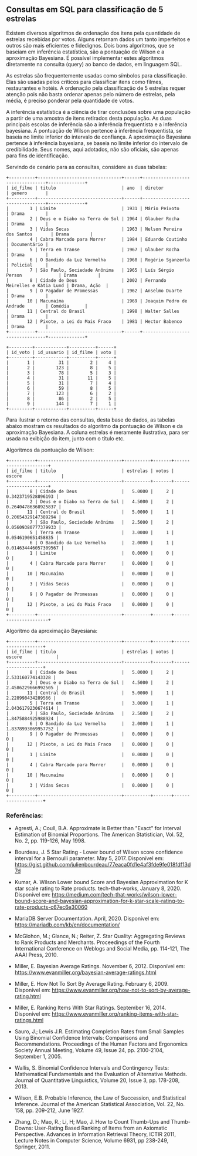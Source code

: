 ## Consultas em SQL para classificação de 5 estrelas

Existem diversos algoritmos de ordenação dos itens pela quantidade de estrelas recebidas por votos. Alguns retornam dados um tanto imperfeitos e outros são mais eficientes e fidedignos. Dois bons algoritmos, que se baseiam em inferência estatística, são a pontuação de Wilson e a aproximação Bayesiana. É possível implementar estes algoritmos diretamente na consulta (query) ao banco de dados, em linguagem SQL.

As estrelas são frequentemente usadas como símbolos para classificação. Elas são usadas pelos críticos para classificar itens como filmes, restaurantes e hotéis. A ordenação pela classificação de 5 estrelas requer atenção pois não basta ordenar apenas pelo número de estrelas, pela média, é preciso ponderar pela quantidade de votos.

A inferência estatística é a ciência de tirar conclusões sobre uma população a partir de uma amostra de itens retirados desta população. As duas principais escolas de inferência são a inferência frequentista e a inferência bayesiana. A pontuação de Wilson pertence à inferência frequentista, se baseia no limite inferior do intervalo de confiança. A aproximação Bayesiana pertence à inferência bayesiana, se baseia no limite inferior do intervalo de credibilidade. Seus nomes, aqui adotados, não são oficiais, são apenas para fins de identificação.

Servindo de cenário para as consultas, considere as duas tabelas:
```
+----------+--------------------------------+------+---------------------------------+--------------+
| id_filme | titulo                         | ano  | diretor                         | genero       |
+----------+--------------------------------+------+---------------------------------+--------------+
|        1 | Limite                         | 1931 | Mário Peixoto                   | Drama        |
|        2 | Deus e o Diabo na Terra do Sol | 1964 | Glauber Rocha                   | Drama        |
|        3 | Vidas Secas                    | 1963 | Nelson Pereira dos Santos       | Drama        |
|        4 | Cabra Marcado para Morrer      | 1984 | Eduardo Coutinho                | Documentário |
|        5 | Terra em Transe                | 1967 | Glauber Rocha                   | Drama        |
|        6 | O Bandido da Luz Vermelha      | 1968 | Rogério Sganzerla               | Policial     |
|        7 | São Paulo, Sociedade Anônima   | 1965 | Luís Sérgio Person              | Drama        |
|        8 | Cidade de Deus                 | 2002 | Fernando Meirelles e Kátia Lund | Drama, Ação  |
|        9 | O Pagador de Promessas         | 1962 | Anselmo Duarte                  | Drama        |
|       10 | Macunaíma                      | 1969 | Joaquim Pedro de Andrade        | Comédia      |
|       11 | Central do Brasil              | 1998 | Walter Salles                   | Drama        |
|       12 | Pixote, a Lei do Mais Fraco    | 1981 | Hector Babenco                  | Drama        |
+----------+--------------------------------+------+---------------------------------+--------------+

+---------+------------+----------+------+
| id_voto | id_usuario | id_filme | voto |
+---------+------------+----------+------+
|       1 |         31 |        2 |    4 |
|       2 |        123 |        8 |    5 |
|       3 |         78 |        5 |    3 |
|       4 |         31 |       11 |    5 |
|       5 |         31 |        7 |    4 |
|       6 |         59 |        8 |    5 |
|       7 |        123 |        6 |    2 |
|       8 |         86 |        2 |    5 |
|       9 |        144 |        7 |    1 |
+---------+------------+----------+------+
```

Para ilustrar o retorno das consultas, desta base de dados, as tabelas abaixo mostram os resultados do algoritmo da pontuação de Wilson e da aproximação Bayesiana. A coluna estrelas é meramente ilustrativa, para ser usada na exibição do item, junto com o título etc.

Algoritmos da pontuação de Wilson:
```
+----------+--------------------------------+----------+-------+----------------------+
| id_filme | titulo                         | estrelas | votos | escore               |
+----------+--------------------------------+----------+-------+----------------------+
|        8 | Cidade de Deus                 |   5.0000 |     2 |   0.3423719528896193 |
|        2 | Deus e o Diabo na Terra do Sol |   4.5000 |     2 |  0.26404786368925837 |
|       11 | Central do Brasil              |   5.0000 |     1 |  0.20654329147389294 |
|        7 | São Paulo, Sociedade Anônima   |   2.5000 |     2 |  0.05609380777379933 |
|        5 | Terra em Transe                |   3.0000 |     1 |   0.0546190651458835 |
|        6 | O Bandido da Luz Vermelha      |   2.0000 |     1 | 0.014634446057309567 |
|        1 | Limite                         |   0.0000 |     0 |                    0 |
|        4 | Cabra Marcado para Morrer      |   0.0000 |     0 |                    0 |
|       10 | Macunaíma                      |   0.0000 |     0 |                    0 |
|        3 | Vidas Secas                    |   0.0000 |     0 |                    0 |
|        9 | O Pagador de Promessas         |   0.0000 |     0 |                    0 |
|       12 | Pixote, a Lei do Mais Fraco    |   0.0000 |     0 |                    0 |
+----------+--------------------------------+----------+-------+----------------------+
```

Algoritmo da aproximação Bayesiana:
```
+----------+--------------------------------+----------+-------+--------------------+
| id_filme | titulo                         | estrelas | votos | escore             |
+----------+--------------------------------+----------+-------+--------------------+
|        8 | Cidade de Deus                 |   5.0000 |     2 |  2.533160774143328 |
|        2 | Deus e o Diabo na Terra do Sol |   4.5000 |     2 | 2.4586229666992505 |
|       11 | Central do Brasil              |   5.0000 |     1 |  2.228998434289566 |
|        5 | Terra em Transe                |   3.0000 |     1 | 2.0436179230674614 |
|        7 | São Paulo, Sociedade Anônima   |   2.5000 |     2 | 1.8475884925988924 |
|        6 | O Bandido da Luz Vermelha      |   2.0000 |     1 | 1.8378993069957752 |
|        9 | O Pagador de Promessas         |   0.0000 |     0 |                  0 |
|       12 | Pixote, a Lei do Mais Fraco    |   0.0000 |     0 |                  0 |
|        1 | Limite                         |   0.0000 |     0 |                  0 |
|        4 | Cabra Marcado para Morrer      |   0.0000 |     0 |                  0 |
|       10 | Macunaíma                      |   0.0000 |     0 |                  0 |
|        3 | Vidas Secas                    |   0.0000 |     0 |                  0 |
+----------+--------------------------------+----------+-------+--------------------+
```

### Referências:

- Agresti, A.; Coull, B.A. Approximate is Better than "Exact" for Interval Estimation of Binomial Proportions. The American Statistician, Vol. 52, No. 2, pp. 119-126, May 1998.

- Bourdeau, J. 5 Star Rating - Lower bound of Wilson score confidence interval for a Bernoulli parameter. May 5, 2017. Disponível em: <https://gist.github.com/julienbourdeau/77eaca0fd1e4af3fde9fe018fdf13d7d>

- Kumar, A. Wilson Lower bound Score and Bayesian Approximation for K star scale rating to Rate products. tech-that-works, January 8, 2020. Disponível em: <https://medium.com/tech-that-works/wilson-lower-bound-score-and-bayesian-approximation-for-k-star-scale-rating-to-rate-products-c67ec6e30060>

- MariaDB Server Documentation. April, 2020. Disponível em: <https://mariadb.com/kb/en/documentation/>

- McGlohon, M.; Glance, N.; Reiter, Z. Star Quality: Aggregating Reviews to Rank Products and Merchants. Proceedings of the Fourth International Conference on Weblogs and Social Media, pp. 114-121, The AAAI Press, 2010.

- Miller, E. Bayesian Average Ratings. November 6, 2012. Disponível em: <https://www.evanmiller.org/bayesian-average-ratings.html>

- Miller, E. How Not To Sort By Average Rating. February 6, 2009. Disponível em: <https://www.evanmiller.org/how-not-to-sort-by-average-rating.html>

- Miller, E. Ranking Items With Star Ratings. September 16, 2014. Disponível em: <https://www.evanmiller.org/ranking-items-with-star-ratings.html>

- Sauro, J.; Lewis J.R. Estimating Completion Rates from Small Samples Using Binomial Confidence Intervals: Comparisons and Recommendations. Proceedings of the Human Factors and Ergonomics Society Annual Meeting, Volume 49, Issue 24, pp. 2100-2104, September 1, 2005.

- Wallis, S. Binomial Confidence Intervals and Contingency Tests: Mathematical Fundamentals and the Evaluation of Alternative Methods. Journal of Quantitative Linguistics, Volume 20, Issue 3, pp. 178-208, 2013.

- Wilson, E.B. Probable Inference, the Law of Succession, and Statistical Inference. Journal of the American Statistical Association, Vol. 22, No. 158, pp. 209-212, June 1927.

- Zhang, D.; Mao, R.; Li, H; Mao, J. How to Count Thumb-Ups and Thumb-Downs: User-Rating Based Ranking of Items from an Axiomatic Perspective. Advances in Information Retrieval Theory, ICTIR 2011, Lecture Notes in Computer Science, Volume 6931, pp 238-249, Springer, 2011.

